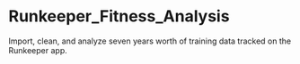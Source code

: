 # Runkeeper_Fitness_Analysis
Import, clean, and analyze seven years worth of training data tracked on the Runkeeper app.
